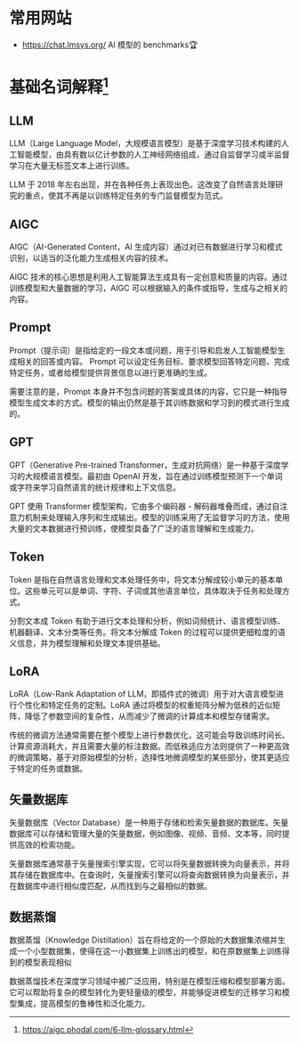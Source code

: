 # 常用网站
- https://chat.lmsys.org/ AI 模型的 benchmarks🏆 

# 基础名词解释[^source1]

[^source1]:https://aigc.phodal.com/6-llm-glossary.html

## LLM
LLM（Large Language Model，大规模语言模型）是基于深度学习技术构建的人工智能模型，由具有数以亿计参数的人工神经网络组成，通过自监督学习或半监督学习在大量无标签文本上进行训练。

LLM 于 2018 年左右出现，并在各种任务上表现出色。这改变了自然语言处理研究的重点，使其不再是以训练特定任务的专门监督模型为范式。

## AIGC
AIGC（AI-Generated Content，AI 生成内容）通过对已有数据进行学习和模式识别，以适当的泛化能力生成相关内容的技术。

AIGC 技术的核心思想是利用人工智能算法生成具有一定创意和质量的内容。通过训练模型和大量数据的学习，AIGC 可以根据输入的条件或指导，生成与之相关的内容。

## Prompt
Prompt（提示词）是指给定的一段文本或问题，用于引导和启发人工智能模型生成相关的回答或内容。 Prompt 可以设定任务目标、要求模型回答特定问题、完成特定任务，或者给模型提供背景信息以进行更准确的生成。

需要注意的是，Prompt 本身并不包含问题的答案或具体的内容，它只是一种指导模型生成文本的方式。模型的输出仍然是基于其训练数据和学习到的模式进行生成的。

## GPT
GPT（Generative Pre-trained Transformer，生成对抗网络）是一种基于深度学习的大规模语言模型。最初由 OpenAI 开发，旨在通过训练模型预测下一个单词或字符来学习自然语言的统计规律和上下文信息。

GPT 使用 Transformer 模型架构，它由多个编码器 - 解码器堆叠而成，通过自注意力机制来处理输入序列和生成输出。模型的训练采用了无监督学习的方法，使用大量的文本数据进行预训练，使模型具备了广泛的语言理解和生成能力。

## Token
Token 是指在自然语言处理和文本处理任务中，将文本分解成较小单元的基本单位。这些单元可以是单词、字符、子词或其他语言单位，具体取决于任务和处理方式。

分割文本成 Token 有助于进行文本处理和分析，例如词频统计、语言模型训练、机器翻译、文本分类等任务。将文本分解成 Token 的过程可以提供更细粒度的语义信息，并为模型理解和处理文本提供基础。

## LoRA
LoRA（Low-Rank Adaptation of LLM，即插件式的微调）用于对大语言模型进行个性化和特定任务的定制。LoRA 通过将模型的权重矩阵分解为低秩的近似矩阵，降低了参数空间的复杂性，从而减少了微调的计算成本和模型存储需求。

传统的微调方法通常需要在整个模型上进行参数优化，这可能会导致训练时间长、计算资源消耗大，并且需要大量的标注数据。而低秩适应方法则提供了一种更高效的微调策略，基于对原始模型的分析，选择性地微调模型的某些部分，使其更适应于特定的任务或数据。

## 矢量数据库
矢量数据库（Vector Database）是一种用于存储和检索矢量数据的数据库。矢量数据库可以存储和管理大量的矢量数据，例如图像、视频、音频、文本等，同时提供高效的检索功能。

矢量数据库通常基于矢量搜索引擎实现，它可以将矢量数据转换为向量表示，并将其存储在数据库中。在查询时，矢量搜索引擎可以将查询数据转换为向量表示，并在数据库中进行相似度匹配，从而找到与之最相似的数据。

## 数据蒸馏
数据蒸馏（Knowledge Distillation）旨在将给定的一个原始的大数据集浓缩并生成一个小型数据集，使得在这一小数据集上训练出的模型，和在原数据集上训练得到的模型表现相似

数据蒸馏技术在深度学习领域中被广泛应用，特别是在模型压缩和模型部署方面。它可以帮助将复杂的模型转化为更轻量级的模型，并能够促进模型的迁移学习和模型集成，提高模型的鲁棒性和泛化能力。


